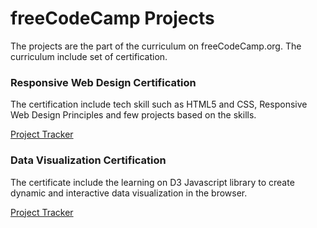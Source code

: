 # freeCodeCamp Projects
The projects are the part of the curriculum on freeCodeCamp.org. The curriculum include set of certification.

### Responsive Web Design Certification
The certification include tech skill such as HTML5 and CSS, Responsive Web Design Principles and few projects based on the skills.

[Project Tracker](https://github.com/kapiljugnu/freecodecamp-projects/projects/1)

### Data Visualization Certification
The certificate include the learning on D3 Javascript library to create dynamic and interactive data visualization in the browser.

[Project Tracker](https://github.com/kapiljugnu/freecodecamp-projects/projects/2)
